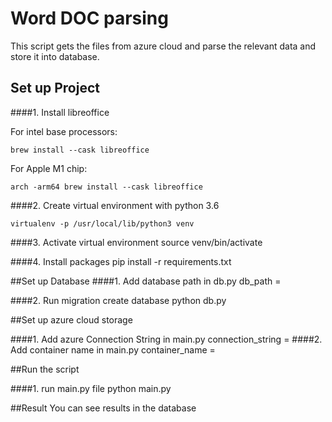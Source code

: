 # Word DOC parsing
This script gets the files from azure cloud and parse the relevant data 
and store it into database.

## Set up Project
####1. Install libreoffice

For intel base processors: 

    brew install --cask libreoffice

For Apple M1 chip:

    arch -arm64 brew install --cask libreoffice

####2. Create virtual environment with python 3.6

    virtualenv -p /usr/local/lib/python3 venv


####3. Activate virtual environment 
    source venv/bin/activate

####4. Install packages
    pip install -r requirements.txt

##Set up Database
####1. Add database path in db.py
    db_path = <your db path>

####2. Run migration create database
    python db.py
    
##Set up azure cloud storage

####1. Add azure Connection String in main.py
    connection_string = <your azure connection string>
####2. Add container name in main.py
    container_name = <your azure container name>

##Run the script

####1. run main.py file
    python main.py

##Result
You can see results in the database
    
